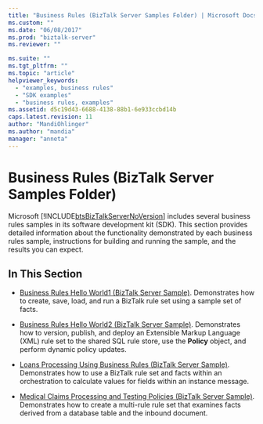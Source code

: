 ```yaml
---
title: "Business Rules (BizTalk Server Samples Folder) | Microsoft Docs"
ms.custom: ""
ms.date: "06/08/2017"
ms.prod: "biztalk-server"
ms.reviewer: ""

ms.suite: ""
ms.tgt_pltfrm: ""
ms.topic: "article"
helpviewer_keywords: 
  - "examples, business rules"
  - "SDK examples"
  - "business rules, examples"
ms.assetid: d5c19d43-6688-4138-88b1-6e933ccbd14b
caps.latest.revision: 11
author: "MandiOhlinger"
ms.author: "mandia"
manager: "anneta"
---
```

# Business Rules (BizTalk Server Samples Folder)
Microsoft [!INCLUDE[btsBizTalkServerNoVersion](../includes/btsbiztalkservernoversion-md.md)] includes several business rules samples in its software development kit (SDK). This section provides detailed information about the functionality demonstrated by each business rules sample, instructions for building and running the sample, and the results you can expect.  
  
## In This Section  
  
-   [Business Rules Hello World1 (BizTalk Server Sample)](../core/business-rules-hello-world1-biztalk-server-sample.md). Demonstrates how to create, save, load, and run a BizTalk rule set using a sample set of facts.  
  
-   [Business Rules Hello World2 (BizTalk Server Sample)](../core/business-rules-hello-world2-biztalk-server-sample.md). Demonstrates how to version, publish, and deploy an Extensible Markup Language (XML) rule set to the shared SQL rule store, use the **Policy** object, and perform dynamic policy updates.  
  
-   [Loans Processing Using Business Rules (BizTalk Server Sample)](../core/loans-processing-using-business-rules-biztalk-server-sample.md). Demonstrates how to use a BizTalk rule set and facts within an orchestration to calculate values for fields within an instance message.  
  
-   [Medical Claims Processing and Testing Policies (BizTalk Server Sample)](../core/medical-claims-processing-and-testing-policies-biztalk-server-sample.md). Demonstrates how to create a multi-rule rule set that examines facts derived from a database table and the inbound document.